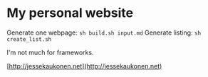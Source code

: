 # My personal website

Generate one webpage: `sh build.sh input.md`
Generate listing: `sh create_list.sh`

I'm not much for frameworks.

[http://jessekaukonen.net](http://jessekaukonen.net)
